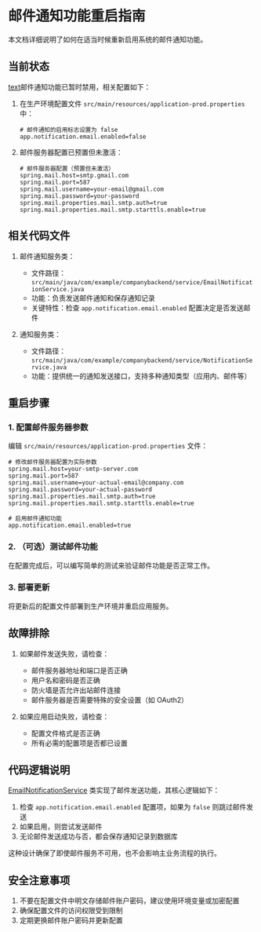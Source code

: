 # 邮件通知功能重启指南

本文档详细说明了如何在适当时候重新启用系统的邮件通知功能。

## 当前状态

[text](src/test/java/com/example/companybackend/service/AttendanceServiceLocationTest.java.tmp.5416.1754047223796)邮件通知功能已暂时禁用，相关配置如下：

1. 在生产环境配置文件 `src/main/resources/application-prod.properties` 中：

   ```properties
   # 邮件通知的启用标志设置为 false
   app.notification.email.enabled=false
   ```

2. 邮件服务器配置已预置但未激活：
   ```properties
   # 邮件服务器配置（预置但未激活）
   spring.mail.host=smtp.gmail.com
   spring.mail.port=587
   spring.mail.username=your-email@gmail.com
   spring.mail.password=your-password
   spring.mail.properties.mail.smtp.auth=true
   spring.mail.properties.mail.smtp.starttls.enable=true
   ```

## 相关代码文件

1. 邮件通知服务类：

   - 文件路径：`src/main/java/com/example/companybackend/service/EmailNotificationService.java`
   - 功能：负责发送邮件通知和保存通知记录
   - 关键特性：检查 `app.notification.email.enabled` 配置决定是否发送邮件

2. 通知服务类：
   - 文件路径：`src/main/java/com/example/companybackend/service/NotificationService.java`
   - 功能：提供统一的通知发送接口，支持多种通知类型（应用内、邮件等）

## 重启步骤

### 1. 配置邮件服务器参数

编辑 `src/main/resources/application-prod.properties` 文件：

```properties
# 修改邮件服务器配置为实际参数
spring.mail.host=your-smtp-server.com
spring.mail.port=587
spring.mail.username=your-actual-email@company.com
spring.mail.password=your-actual-password
spring.mail.properties.mail.smtp.auth=true
spring.mail.properties.mail.smtp.starttls.enable=true

# 启用邮件通知功能
app.notification.email.enabled=true
```

### 2. （可选）测试邮件功能

在配置完成后，可以编写简单的测试来验证邮件功能是否正常工作。

### 3. 部署更新

将更新后的配置文件部署到生产环境并重启应用服务。

## 故障排除

1. 如果邮件发送失败，请检查：

   - 邮件服务器地址和端口是否正确
   - 用户名和密码是否正确
   - 防火墙是否允许出站邮件连接
   - 邮件服务器是否需要特殊的安全设置（如 OAuth2）

2. 如果应用启动失败，请检查：
   - 配置文件格式是否正确
   - 所有必需的配置项是否都已设置

## 代码逻辑说明

[EmailNotificationService](file:///f:/Company_system_project/company_backend/src/main/java/com/example/companybackend/service/EmailNotificationService.java#L15-L82) 类实现了邮件发送功能，其核心逻辑如下：

1. 检查 `app.notification.email.enabled` 配置项，如果为 `false` 则跳过邮件发送
2. 如果启用，则尝试发送邮件
3. 无论邮件发送成功与否，都会保存通知记录到数据库

这种设计确保了即使邮件服务不可用，也不会影响主业务流程的执行。

## 安全注意事项

1. 不要在配置文件中明文存储邮件账户密码，建议使用环境变量或加密配置
2. 确保配置文件的访问权限受到限制
3. 定期更换邮件账户密码并更新配置
